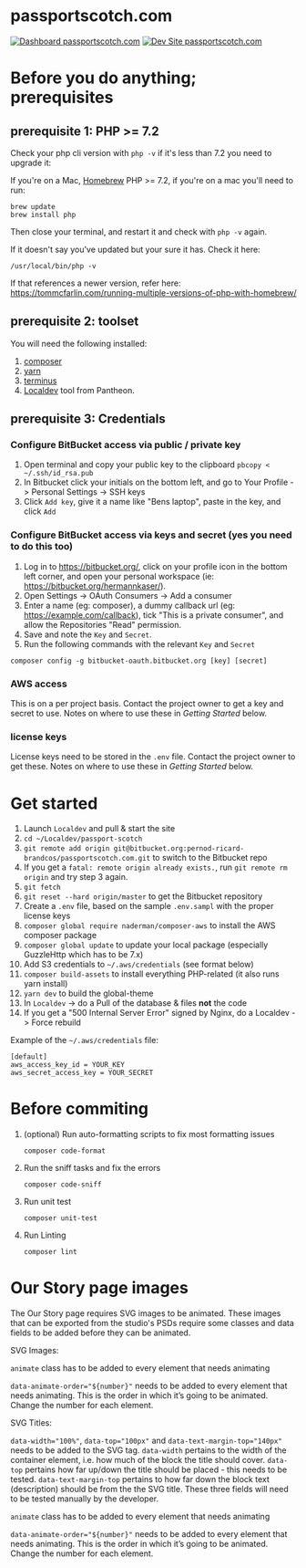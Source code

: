 # passportscotch.com

[![Dashboard passportscotch.com](https://img.shields.io/badge/dashboard-passportscotch.com-yellow.svg)](https://dashboard.pantheon.io/sites/149096e3-68e5-4bda-bf51-a924f2f60d66#dev/code)
[![Dev Site passportscotch.com](https://img.shields.io/badge/site-passportscotch.com-blue.svg)](http://dev-passportscotch.com.pantheonsite.io/)

# Before you do anything; prerequisites

## prerequisite 1: PHP >= 7.2

Check your php cli version with `php -v` if it's less than 7.2 you need to upgrade it:

If you're on a Mac, [Homebrew](https://brew.sh/)
PHP >= 7.2, if you're on a mac you'll need to run:
```
brew update
brew install php
```
Then close your terminal, and restart it and check with `php -v` again.

If it doesn't say you've updated but your sure it has. Check it here:
```
/usr/local/bin/php -v
```
If that references a newer version, refer here: https://tommcfarlin.com/running-multiple-versions-of-php-with-homebrew/

## prerequisite 2: toolset

You will need the following installed:
1. [composer](https://getcomposer.org/doc/00-intro.md)
2. [yarn](https://classic.yarnpkg.com/en/docs/install/#mac-stable)
3. [terminus](https://irishdistillers.atlassian.net/wiki/spaces/IR/pages/1098809345/Running+GlobalCMS+sites+locally)
4. [Localdev](https://pantheon.io/docs/localdev) tool from Pantheon.

## prerequisite 3: Credentials

### Configure BitBucket access via public / private key

1. Open terminal and copy your public key to the clipboard `pbcopy < ~/.ssh/id_rsa.pub`
2. In Bitbucket click your initials on the bottom left, and go to Your Profile -> Personal Settings -> SSH keys
3. Click `Add key`, give it a name like "Bens laptop", paste in the key, and click `Add`

### Configure BitBucket access via keys and secret (yes you need to do this too)

1. Log in to https://bitbucket.org/, click on your profile icon in the bottom left corner, and open your personal workspace (ie: https://bitbucket.org/hermannkaser/).
2. Open Settings -> OAuth Consumers -> Add a consumer
3. Enter a name (eg: composer), a dummy callback url (eg: https://example.com/callback), tick "This is a private consumer", and allow the Repositories "Read" permission.
4. Save and note the `Key` and `Secret`.
5. Run the following commands with the relevant `Key` and `Secret`
```
composer config -g bitbucket-oauth.bitbucket.org [key] [secret]
```

### AWS access

This is on a per project basis. Contact the project owner to get a key and secret to use. Notes on where to use these  in *Getting Started* below.

### license keys

License keys need to be stored in the `.env` file. Contact the project owner to get these. Notes on where to use these  in *Getting Started* below.


# Get started

1. Launch `Localdev` and pull & start the site
2. `cd ~/Localdev/passport-scotch`
3. `git remote add origin git@bitbucket.org:pernod-ricard-brandcos/passportscotch.com.git` to switch to the Bitbucket repo
4. If you get a `fatal: remote origin already exists.`, run `git remote rm origin` and try step 3 again.
5. `git fetch`
6. `git reset --hard origin/master` to get the Bitbucket repository
7. Create a `.env` file, based on the sample `.env.sampl` with the proper license keys
8. `composer global require naderman/composer-aws` to install the AWS composer package
9. `composer global update` to update your local package (especially GuzzleHttp which has to be 7.x)
10. Add S3 credentials to `~/.aws/credentials` (see format below)
11. `composer build-assets` to install everything PHP-related (it also runs yarn install)
12. `yarn dev` to build the global-theme
13. In `Localdev` -> do a Pull of the database & files **not** the code
14. If you get a "500 Internal Server Error" signed by Nginx, do a Localdev -> Force rebuild

Example of the `~/.aws/credentials` file:
```
[default]
aws_access_key_id = YOUR_KEY
aws_secret_access_key = YOUR_SECRET
```

# Before commiting

1. (optional) Run auto-formatting scripts to fix most formatting issues
   ```
   composer code-format
   ```
2. Run the sniff tasks and fix the errors
	```
	composer code-sniff
	```
3. Run unit test
	```
	composer unit-test
	```
4. Run Linting
	```
	composer lint
	```

# Our Story page images

The Our Story page requires SVG images to be animated. These images that can be exported from the studio's PSDs require some classes and data fields to be added before they can be animated.

SVG Images:

`animate` class has to be added to every element that needs animating

`data-animate-order="${number}"` needs to be added to every element that needs animating. This is the order in which it’s going to be animated. Change the number for each element.

SVG Titles:

`data-width="100%"`, `data-top="100px"` and `data-text-margin-top="140px"` needs to be added to the SVG tag. `data-width` pertains to the width of the container element, i.e. how much of the block the title should cover. `data-top` pertains how far up/down the title should be placed - this needs to be tested. `data-text-margin-top` pertains to how far down the block text (description) should be from the the SVG title. These three fields will need to be tested manually by the developer.

`animate` class has to be added to every element that needs animating

`data-animate-order="${number}"` needs to be added to every element that needs animating. This is the order in which it’s going to be animated. Change the number for each element.